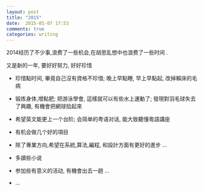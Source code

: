 ```yaml
---
layout: post
title: "2015"
date:  2015-01-07 17:53
comments: true
categories: writing
---
```

2014经历了不少事,浪费了一些机会,在胡思乱想中也浪费了一些时间 .

又是新的一年, 要好好努力, 好好珍惜

*  珍惜點时间, 畢竟自己沒有資格不珍惜; 晚上早點睡, 早上早點起, 改掉賴床的毛病

*  锻炼身体,增點肥; 把游泳學會, 這樣就可以有些水上運動了; 發現對羽毛球失去了興趣, 有機會把網球拾起來 

*  希望英文能更上一个台阶; 会简单的粤语对话, 能大致聽懂粵語講座

*  有机会做几个好的項目

*  除了專業方向,希望在系統,算法,編程, 和設計方面有更好的進步 ...

*  多讀些小说

*  参加些有意义的活动, 有機會出去一趟 ...

*  ...

